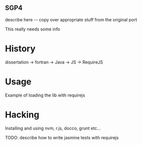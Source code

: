 SGP4
----

describe here -- copy over appropriate stuff from the original port

This really needs some info

History
=======

dissertation -> fortran -> Java -> JS -> RequireJS

Usage
=====

Example of loading the lib with requirejs

Hacking
=======

Installing and using nvm, r.js, docco, grunt etc...

TODO: describe how to write jasmine tests with requirejs
